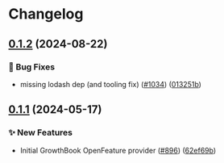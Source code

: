# Changelog

## [0.1.2](https://github.com/open-feature/js-sdk-contrib/compare/growthbook-client-provider-v0.1.1...growthbook-client-provider-v0.1.2) (2024-08-22)


### 🐛 Bug Fixes

* missing lodash dep (and tooling fix) ([#1034](https://github.com/open-feature/js-sdk-contrib/issues/1034)) ([013251b](https://github.com/open-feature/js-sdk-contrib/commit/013251b7f42135125465c44b10ea694501ee557c))

## [0.1.1](https://github.com/open-feature/js-sdk-contrib/compare/growthbook-client-provider-v0.1.0...growthbook-client-provider-v0.1.1) (2024-05-17)


### ✨ New Features

* Initial GrowthBook OpenFeature provider ([#896](https://github.com/open-feature/js-sdk-contrib/issues/896)) ([62ef69b](https://github.com/open-feature/js-sdk-contrib/commit/62ef69b05710b34f99cbc4da1e947f59f97bc00c))

